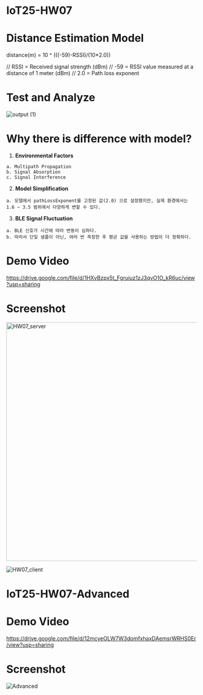 # IoT25-HW07

# Distance Estimation Model
distance(m) = 10 ^ (((-59)-RSSI)/(10*2.0))

// RSSI = Received signal strength (dBm)
// -59 = RSSI value measured at a distance of 1 meter (dBm)
// 2.0 = Path loss exponent

# Test and Analyze   
![output (1)](https://github.com/user-attachments/assets/6c77e024-0fc7-4822-89fd-9e213e4938a5)

# Why there is difference with model?
  1. **Environmental Factors**

    a. Multipath Propagation  
    b. Signal Absorption  
    c. Signal Interference  
  2. **Model Simplification**

    a. 모델에서 pathLossExponent를 고정된 값(2.0) 으로 설정했지만, 실제 환경에서는 1.6 ~ 3.5 범위에서 다양하게 변할 수 있다.  
  3. **BLE Signal Fluctuation**  

    a. BLE 신호가 시간에 따라 변동이 심하다.  
    b. 따라서 단일 샘플이 아닌, 여러 번 측정한 후 평균 값을 사용하는 방법이 더 정확하다.  
# Demo Video
https://drive.google.com/file/d/1HXvBzpx5t_Fgruiuz1zJ3qvO1O_kR6uc/view?usp=sharing

# Screenshot  

<img width="631" alt="HW07_server" src="https://github.com/user-attachments/assets/74a593c1-8d95-4a73-831e-58ca6f292c67" />  

![HW07_client](https://github.com/user-attachments/assets/38f3035b-0aaa-45e1-ba80-d4cfb80033ee)

# IoT25-HW07-Advanced  

# Demo Video
https://drive.google.com/file/d/12mcyeOLW7W3domfxhaxDAemsrWRHS0Er/view?usp=sharing

# Screenshot  
![Advanced](https://github.com/user-attachments/assets/52b71de3-e533-45fd-b873-669976d89138)
